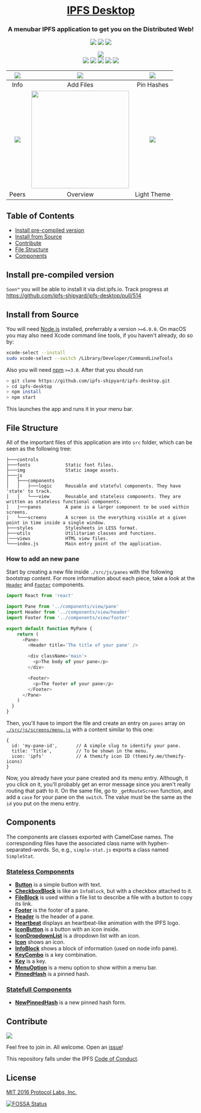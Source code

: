 <h1 align="center">
  <a href="https://ipfs.io">IPFS Desktop</a>
</h1>

<h3 align="center">A menubar IPFS application to get you on the Distributed Web!</h3>

<p align="center">
  <a href="http://protocol.ai"><img src="https://img.shields.io/badge/made%20by-Protocol%20Labs-blue.svg?style=flat-square" /></a>
  <a href="http://ipfs.io/"><img src="https://img.shields.io/badge/project-IPFS-blue.svg?style=flat-square" /></a>
  <a href="http://webchat.freenode.net/?channels=%23ipfs"><img src="https://img.shields.io/badge/freenode-%23ipfs-blue.svg?style=flat-square" /></a>
</p>

<p align="center">
  <a href="https://travis-ci.org/ipfs-shipyard/ipfs-desktop"><img src="https://travis-ci.org/ipfs-shipyard/ipfs-desktop.svg?branch=master" /></a>
  <br>
  <a href="https://david-dm.org/ipfs-shipyard/ipfs-desktop"><img src="https://david-dm.org/ipfs-shipyard/ipfs-desktop.svg?style=flat-square" /></a>
  <a href="https://github.com/feross/standard"><img src="https://img.shields.io/badge/code%20style-standard-brightgreen.svg?style=flat-square"></a>
  <a href="https://github.com/RichardLitt/standard-readme"><img src="https://img.shields.io/badge/standard--readme-OK-green.svg?style=flat-square" /></a>
  <a href=""><img src="https://img.shields.io/badge/npm-%3E%3D3.0.0-orange.svg?style=flat-square" /></a>
  <a href=""><img src="https://img.shields.io/badge/Node.js-%3E%3D6.0.0-orange.svg?style=flat-square" /></a>
  <br>
</p>

| ![](https://ipfs.io/ipfs/QmPBMMG4HUB1U1kLfwWvr6zQhGMcuvWYtGEFeTqBjG2jxW) | ![](https://ipfs.io/ipfs/QmQKdHbDnEAp7ajW7QNayxsuEWywRNyZaX6VbTzvWnHxex) | ![](https://ipfs.io/ipfs/QmTUS8rRufkXQp7ePRogMFLMxmf6YziYcb8HnDrVCvC2DF)|
|:---:|:---:|:---:|
| Info | Add Files | Pin Hashes |
| ![](https://ipfs.io/ipfs/QmW1SWU1aALf8sqSvEFGUtzK8oqX9BGNA6r4bzS8MPg94B) | <img src="https://ipfs.io/ipfs/QmYo91nuMF6QqRVNJbHjKkdpk4nay1qkjq1ztwxFchtDWU" width="260"> | ![](https://ipfs.io/ipfs/QmS9mHTza1U6CjE1ehnaSxpKw7YDBsY3mvBZdBHVoTMLbm) |
| Peers | Overview | Light Theme | 

## Table of Contents

- [Install pre-compiled version](#install-pre-compiled-version)
- [Install from Source](#install-from-source)
- [Contribute](#contribute)
- [File Structure](#file-structure)
- [Components](#components)

## Install pre-compiled version

`Soon™` you will be able to install it via dist.ipfs.io. Track progress at https://github.com/ipfs-shipyard/ipfs-desktop/pull/514

## Install from Source

You will need [Node.js](https://nodejs.org/en/) installed, preferrably a version `>=6.0.0`. On macOS you may also need Xcode command line tools, if you haven't already, do so by:

```bash
xcode-select --install
sudo xcode-select --switch /Library/Developer/CommandLineTools
```

Also you will need [npm](npmjs.org) `>=3.0`. After that you should run

```bash
> git clone https://github.com/ipfs-shipyard/ipfs-desktop.git
> cd ipfs-desktop
> npm install
> npm start
```

This launches the app and runs it in your menu bar.

## File Structure

All of the important files of this application are into `src` folder, which can be seen as the following tree:

```
├───controls
├───fonts             Static font files.
├───img               Static image assets.
├───js
│   ├───components
│   │   ├───logic     Reusable and stateful components. They have 'state' to track.
│   │   └───view      Reusable and stateless components. They are written as stateless functional components.
│   |───panes         A pane is a larger component to be used within screens.
|   └───screens       A screen is the everything visible at a given point in time inside a single window.
├───styles            Stylesheets in LESS format.
├───utils             Utilitarian classes and functions.
|───views             HTML view files.
└───index.js          Main entry point of the application.
```

### How to add an new pane

Start by creating a new file inside `./src/js/panes` with the following bootstrap content. For more information about each piece, take a look at the [`Header`](./src/js/components/view/header.js) and [`Footer`](./src/js/components/view/footer.js) components.

```js
import React from 'react'

import Pane from '../components/view/pane'
import Header from '../components/view/header'
import Footer from '../components/view/footer'

export default function MyPane {
    return (
      <Pane>
        <Header title='The title of your pane' />

        <div className='main'>
          <p>The body of your pane</p>
        </div>

        <Footer>
          <p>The footer of your pane</p>
        </Footer>
      </Pane>
    )
  }
}
```

Then, you'll have to import the file and create an entry on `panes` array on [`./src/js/screens/menu.js`](./src/js/components/view/icon.js) with a content similar to this one: 

```
{
  id: 'my-pane-id',       // A simple slug to identify your pane.
  title: 'Title',         // To be shown in the menu.
  icon: 'ipfs'            // A themify icon ID (themify.me/themify-icons)
}
```

Now, you already have your pane created and its menu entry. Although, it you click on it, you'll probably get an error message since you aren't really routing that path to it. On the same file, go to `_getRouteScreen` function, and add a `case` for your pane on the `switch`. The value must be the same as the `id` you put on the menu entry.

## Components

The components are classes exported with CamelCase names. The corresponding files have the associated class name with hyphen-separated-words. So, e.g., `simple-stat.js` exports a class named `SimpleStat`.

### [Stateless Components](./src/js/components/view)

+ [**Button**](./src/js/components/view/button.js) is a simple button with text.
+ [**CheckboxBlock**](./src/js/components/view/checkbox-block.js) is like an `InfoBlock`, but with a checkbox attached to it.
+ [**FileBlock**](./src/js/components/view/file-block.js) is used within a file list to describe a file with a button to copy its link.
+ [**Footer**](./src/js/components/view/footer.js) is the footer of a pane.
+ [**Header**](./src/js/components/view/header.js) is the header of a pane.
+ [**Heartbeat**](./src/js/components/view/heartbeat.js) displays an heartbeat-like animation with the IPFS logo.
+ [**IconButton**](./src/js/components/view/icon-button.js) is a button with an icon inside.
+ [**IconDropdownList**](./src/js/components/view/icon-dropdown-list.js) is a dropdown list with an icon.
+ [**Icon**](./src/js/components/view/icon.js) shows an icon.
+ [**InfoBlock**](./src/js/components/view/info-block.js) shows a block of information (used on node info pane).
+ [**KeyCombo**](./src/js/components/view/key-combo.js) is a key combination.
+ [**Key**](./src/js/components/view/key.js) is a key.
+ [**MenuOption**](./src/js/components/view/menu-option.js) is a menu option to show within a menu bar.
+ [**PinnedHash**](./src/js/components/view/pinned-hash.js) is a pinned hash.

### [Statefull Components](./src/js/components/logic)

+ [**NewPinnedHash**](./src/js/components/view/new-pinned-hash.js) is a new pinned hash form.

## Contribute

[![](https://cdn.rawgit.com/jbenet/contribute-ipfs-gif/master/img/contribute.gif)](https://github.com/ipfs/community/blob/master/contributing.md)

Feel free to join in. All welcome. Open an [issue](https://github.com/ipfs-shipyard/ipfs-desktop/issues)!

This repository falls under the IPFS [Code of Conduct](https://github.com/ipfs/community/blob/master/code-of-conduct.md).

## License

[MIT 2016 Protocol Labs, Inc.](./LICENSE)

[![FOSSA Status](https://app.fossa.io/api/projects/git+https://github.com/ipfs-shipyard/ipfs-desktop.svg?type=large)](https://app.fossa.io/projects/git+https://github.com/ipfs-shipyard/ipfs-desktop?ref=badge_large)
